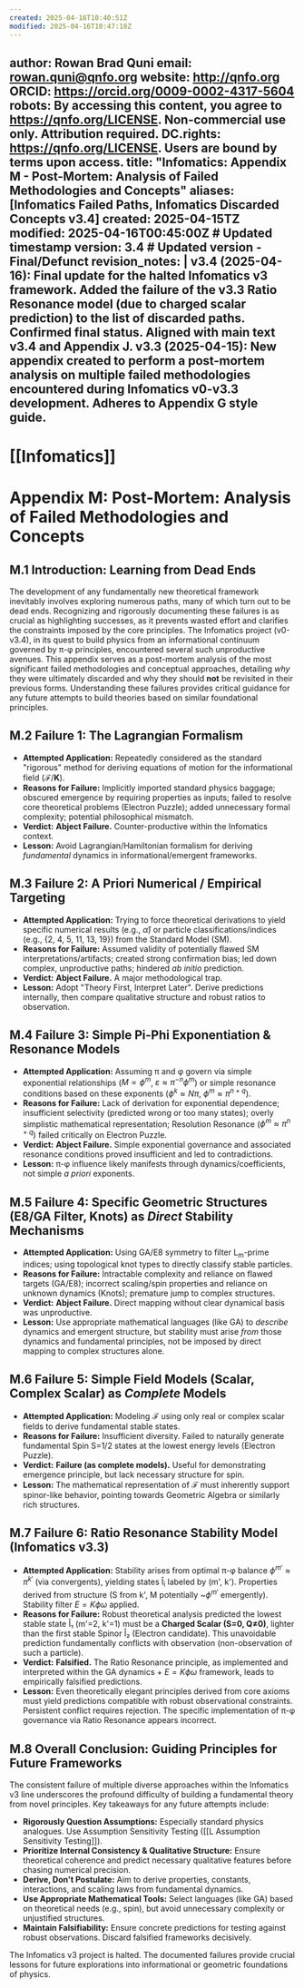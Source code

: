 ```yaml
---
created: 2025-04-16T10:40:51Z
modified: 2025-04-16T10:47:18Z
---
```


author: Rowan Brad Quni
email: rowan.quni@qnfo.org
website: http://qnfo.org
ORCID: https://orcid.org/0009-0002-4317-5604
robots: By accessing this content, you agree to https://qnfo.org/LICENSE. Non-commercial use only. Attribution required.
DC.rights: https://qnfo.org/LICENSE. Users are bound by terms upon access.
title: "Infomatics: Appendix M - Post-Mortem: Analysis of Failed Methodologies and Concepts"
aliases: [Infomatics Failed Paths, Infomatics Discarded Concepts v3.4]
created: 2025-04-15T<CurrentTime>Z
modified: 2025-04-16T00:45:00Z # Updated timestamp
version: 3.4 # Updated version - Final/Defunct
revision_notes: |
  v3.4 (2025-04-16): Final update for the halted Infomatics v3 framework. Added the failure of the v3.3 Ratio Resonance model (due to charged scalar prediction) to the list of discarded paths. Confirmed final status. Aligned with main text v3.4 and Appendix J.
  v3.3 (2025-04-15): New appendix created to perform a post-mortem analysis on multiple failed methodologies encountered during Infomatics v0-v3.3 development. Adheres to Appendix G style guide.
---

# [[Infomatics]]

# Appendix M: Post-Mortem: Analysis of Failed Methodologies and Concepts

## M.1 Introduction: Learning from Dead Ends

The development of any fundamentally new theoretical framework inevitably involves exploring numerous paths, many of which turn out to be dead ends. Recognizing and rigorously documenting these failures is as crucial as highlighting successes, as it prevents wasted effort and clarifies the constraints imposed by the core principles. The Infomatics project (v0-v3.4), in its quest to build physics from an informational continuum governed by π-φ principles, encountered several such unproductive avenues. This appendix serves as a post-mortem analysis of the most significant failed methodologies and conceptual approaches, detailing *why* they were ultimately discarded and why they should **not** be revisited in their previous forms. Understanding these failures provides critical guidance for any future attempts to build theories based on similar foundational principles.

## M.2 Failure 1: The Lagrangian Formalism

*   **Attempted Application:** Repeatedly considered as the standard "rigorous" method for deriving equations of motion for the informational field ($\mathcal{F}/\mathbf{K}$).
*   **Reasons for Failure:** Implicitly imported standard physics baggage; obscured emergence by requiring properties as inputs; failed to resolve core theoretical problems (Electron Puzzle); added unnecessary formal complexity; potential philosophical mismatch.
*   **Verdict:** **Abject Failure.** Counter-productive within the Infomatics context.
*   **Lesson:** Avoid Lagrangian/Hamiltonian formalism for deriving *fundamental* dynamics in informational/emergent frameworks.

## M.3 Failure 2: A Priori Numerical / Empirical Targeting

*   **Attempted Application:** Trying to force theoretical derivations to yield specific numerical results (e.g., $\hat{\alpha}$) or particle classifications/indices (e.g., {2, 4, 5, 11, 13, 19}) from the Standard Model (SM).
*   **Reasons for Failure:** Assumed validity of potentially flawed SM interpretations/artifacts; created strong confirmation bias; led down complex, unproductive paths; hindered *ab initio* prediction.
*   **Verdict:** **Abject Failure.** A major methodological trap.
*   **Lesson:** Adopt "Theory First, Interpret Later". Derive predictions internally, then compare qualitative structure and robust ratios to observation.

## M.4 Failure 3: Simple Pi-Phi Exponentiation & Resonance Models

*   **Attempted Application:** Assuming π and φ govern via simple exponential relationships ($M \propto \phi^m$, $\varepsilon \approx \pi^{-n}\phi^m$) or simple resonance conditions based on these exponents ($\phi^k \approx N\pi$, $\phi^m \approx \pi^{n+q}$).
*   **Reasons for Failure:** Lack of derivation for exponential dependence; insufficient selectivity (predicted wrong or too many states); overly simplistic mathematical representation; Resolution Resonance ($\phi^m \approx \pi^{n+q}$) failed critically on Electron Puzzle.
*   **Verdict:** **Abject Failure.** Simple exponential governance and associated resonance conditions proved insufficient and led to contradictions.
*   **Lesson:** π-φ influence likely manifests through dynamics/coefficients, not simple *a priori* exponents.

## M.5 Failure 4: Specific Geometric Structures (E8/GA Filter, Knots) as *Direct* Stability Mechanisms

*   **Attempted Application:** Using GA/E8 symmetry to filter L<sub>m</sub>-prime indices; using topological knot types to directly classify stable particles.
*   **Reasons for Failure:** Intractable complexity and reliance on flawed targets (GA/E8); incorrect scaling/spin properties and reliance on unknown dynamics (Knots); premature jump to complex structures.
*   **Verdict:** **Abject Failure.** Direct mapping without clear dynamical basis was unproductive.
*   **Lesson:** Use appropriate mathematical languages (like GA) to *describe* dynamics and emergent structure, but stability must arise *from* those dynamics and fundamental principles, not be imposed by direct mapping to complex structures alone.

## M.6 Failure 5: Simple Field Models (Scalar, Complex Scalar) as *Complete* Models

*   **Attempted Application:** Modeling $\mathcal{F}$ using only real or complex scalar fields to derive fundamental stable states.
*   **Reasons for Failure:** Insufficient diversity. Failed to naturally generate fundamental Spin S=1/2 states at the lowest energy levels (Electron Puzzle).
*   **Verdict:** **Failure (as complete models).** Useful for demonstrating emergence principle, but lack necessary structure for spin.
*   **Lesson:** The mathematical representation of $\mathcal{F}$ must inherently support spinor-like behavior, pointing towards Geometric Algebra or similarly rich structures.

## M.7 Failure 6: Ratio Resonance Stability Model (Infomatics v3.3)

*   **Attempted Application:** Stability arises from optimal π-φ balance $\phi^{m'} \approx \pi^{k'}$ (via convergents), yielding states Î<sub>i</sub> labeled by (m', k'). Properties derived from structure (S from k', M potentially ~$\phi^{m'}$ emergently). Stability filter $E=K\phi\omega$ applied.
*   **Reasons for Failure:** Robust theoretical analysis predicted the lowest stable state Î₁ (m'=2, k'=1) must be a **Charged Scalar (S=0, Q≠0)**, lighter than the first stable Spinor Î₂ (Electron candidate). This unavoidable prediction fundamentally conflicts with observation (non-observation of such a particle).
*   **Verdict:** **Falsified.** The Ratio Resonance principle, as implemented and interpreted within the GA dynamics + $E=K\phi\omega$ framework, leads to empirically falsified predictions.
*   **Lesson:** Even theoretically elegant principles derived from core axioms must yield predictions compatible with robust observational constraints. Persistent conflict requires rejection. The specific implementation of π-φ governance via Ratio Resonance appears incorrect.

## M.8 Overall Conclusion: Guiding Principles for Future Frameworks

The consistent failure of multiple diverse approaches within the Infomatics v3 line underscores the profound difficulty of building a fundamental theory from novel principles. Key takeaways for any future attempts include:

*   **Rigorously Question Assumptions:** Especially standard physics analogues. Use Assumption Sensitivity Testing ([[L Assumption Sensitivity Testing]]).
*   **Prioritize Internal Consistency & Qualitative Structure:** Ensure theoretical coherence and predict necessary qualitative features before chasing numerical precision.
*   **Derive, Don't Postulate:** Aim to derive properties, constants, interactions, and scaling laws from fundamental dynamics.
*   **Use Appropriate Mathematical Tools:** Select languages (like GA) based on theoretical needs (e.g., spin), but avoid unnecessary complexity or unjustified structures.
*   **Maintain Falsifiability:** Ensure concrete predictions for testing against robust observations. Discard falsified frameworks decisively.

The Infomatics v3 project is halted. The documented failures provide crucial lessons for future explorations into informational or geometric foundations of physics.